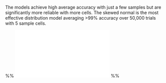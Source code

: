 
The models achieve high average accuracy with just a few samples but are significantly more reliable with more cells. 
The skewed normal is the most effective distribution model averaging >99\% accuracy over 50,000 trials with 5 sample cells. 

%% ![Results](Projects/Uni%20Projects/Individual%20project/Assesments/Dissertation/Sections/Results.md) %%